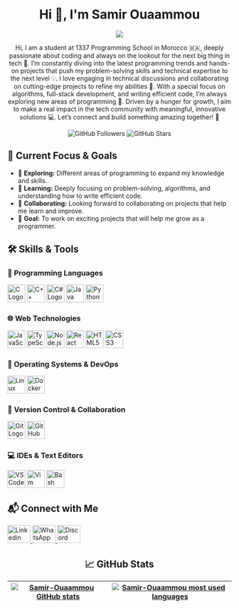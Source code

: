 

 <h1 align="center">Hi 👋, I'm Samir Ouaammou</h1> 

 <p align="center">  
 <img src ="https://badge.mediaplus.ma/darkblue/souaammo">
</p>
 
 <p align="center"> Hi, I am a student at 1337 Programming School in Morocco 🇲🇦, deeply passionate about coding and always on the lookout for the next big thing in tech 🚀. I’m constantly diving into the latest programming trends and hands-on projects that push my problem-solving skills and technical expertise to the next level 💡. I love engaging in technical discussions and collaborating on cutting-edge projects to refine my abilities 🔧. With a special focus on algorithms, full-stack development, and writing efficient code, I’m always exploring new areas of programming 🌱. Driven by a hunger for growth, I aim to make a real impact in the tech community with meaningful, innovative solutions 💻. Let’s connect and build something amazing together! 🤝</p> <p align="center"> <img src="https://img.shields.io/github/followers/Samir-Ouaammou?label=Followers&style=social" alt="GitHub Followers"/> <img src="https://img.shields.io/github/stars/Samir-Ouaammou?label=Stars&style=social" alt="GitHub Stars"/>  </p>
<h2 align="left">🚀 Current Focus & Goals</h2> <ul> <li>🔭 <strong>Exploring:</strong> Different areas of programming to expand my knowledge and skills.</li> <li>📘 <strong>Learning:</strong> Deeply focusing on problem-solving, algorithms, and understanding how to write efficient code.</li> <li>🤝 <strong>Collaborating:</strong> Looking forward to collaborating on projects that help me learn and improve.</li> <li>🎯 <strong>Goal:</strong> To work on exciting projects that will help me grow as a programmer.</li> </ul>
<h2 align="left">

<h2 align="left">🛠️ Skills & Tools</h2> 

<h3 align="left">🔧 Programming Languages</h3> 
<div align="left"> 
 <img src="https://cdn.jsdelivr.net/gh/devicons/devicon/icons/c/c-original.svg" height="40" alt="C Logo" /> 
 <img src="https://cdn.jsdelivr.net/gh/devicons/devicon/icons/cplusplus/cplusplus-original.svg" height="40" alt="C++ Logo" /> 
 <img src="https://cdn.jsdelivr.net/gh/devicons/devicon/icons/csharp/csharp-original.svg" height="40" alt="C# Logo" />
 <img src="https://cdn.jsdelivr.net/gh/devicons/devicon/icons/java/java-original.svg" height="40" alt="Java Logo" />
 <img src="https://cdn.jsdelivr.net/gh/devicons/devicon/icons/python/python-original.svg" height="40" alt="Python Logo" />
</div> 

<h3 align="left">🌐 Web Technologies</h3> 
<div align="left"> 
 <img src="https://cdn.jsdelivr.net/gh/devicons/devicon/icons/javascript/javascript-original.svg" height="40" alt="JavaScript Logo" /> 
 <img src="https://cdn.jsdelivr.net/gh/devicons/devicon/icons/typescript/typescript-original.svg" height="40" alt="TypeScript Logo" /> 
 <img src="https://cdn.jsdelivr.net/gh/devicons/devicon/icons/nodejs/nodejs-original.svg" height="40" alt="Node.js Logo" />
 <img src="https://cdn.jsdelivr.net/gh/devicons/devicon/icons/react/react-original.svg" height="40" alt="React Logo" /> 
 <img src="https://cdn.jsdelivr.net/gh/devicons/devicon/icons/html5/html5-original.svg" height="40" alt="HTML5 Logo" /> 
 <img src="https://cdn.jsdelivr.net/gh/devicons/devicon/icons/css3/css3-original.svg" height="40" alt="CSS3 Logo" /> 
</div> 

<h3 align="left">🐧 Operating Systems & DevOps</h3> 
<div align="left">
 <img src="https://cdn.jsdelivr.net/gh/devicons/devicon/icons/linux/linux-original.svg" height="40" alt="Linux Logo" />
 <img src="https://cdn.jsdelivr.net/gh/devicons/devicon/icons/docker/docker-original.svg" height="40" alt="Docker Logo" />
</div>

<h3 align="left">🔗 Version Control & Collaboration</h3> 
<div align="left"> 
 <img src="https://cdn.jsdelivr.net/gh/devicons/devicon/icons/git/git-original.svg" height="40" alt="Git Logo" />
 <img src="https://cdn.jsdelivr.net/gh/devicons/devicon/icons/github/github-original.svg" height="40" alt="GitHub Logo" />
</div>

<h3 align="left">💻 IDEs & Text Editors</h3> 
<div align="left"> 
 <img src="https://cdn.jsdelivr.net/gh/devicons/devicon/icons/vscode/vscode-original.svg" height="40" alt="VSCode Logo" />
 <img src="https://cdn.jsdelivr.net/gh/devicons/devicon/icons/vim/vim-original.svg" height="40" alt="Vim Logo" />
 <img src="https://cdn.jsdelivr.net/gh/devicons/devicon/icons/bash/bash-original.svg" height="40" alt="Bash Logo" />
</div>

<h2 align="left"> 
  
  <h2 align="left">📬 Connect with Me</h2> 
  
  <a href="https://www.linkedin.com/in/samir-ouaammou-53a1b5333/" target="_blank"> <img src="https://raw.githubusercontent.com/maurodesouza/profile-readme-generator/master/src/assets/icons/social/linkedin/default.svg" width="52" height="40" alt="Linkedin" /> </a> <a href="https://wa.me/212624069184" target="_blank"> <img src="https://raw.githubusercontent.com/maurodesouza/profile-readme-generator/master/src/assets/icons/social/whatsapp/default.svg" width="52" height="40" alt="WhatsApp" /> </a> <a href="https://discord.com/channels/@samir_ouaammou" target="_blank"> <img src="https://raw.githubusercontent.com/maurodesouza/profile-readme-generator/master/src/assets/icons/social/discord/default.svg" width="52" height="40" alt="Discord" /> </a> </div>
<h2 align="center">📈 GitHub Stats</h2> <p><div align="center">

| [![Samir-Ouaammou GitHub stats](https://github-readme-stats.vercel.app/api?username=Samir-Ouaammou&count_private=true&show_icons=true&hide=issues&hide_border=true&theme=jolly)](https://github.com/Samir-Ouaammou?tab=repositories) | [![Samir-Ouaammou most used languages](https://github-readme-stats.vercel.app/api/top-langs/?username=Samir-Ouaammou&layout=compact&hide_border=true&theme=jolly)](https://github.com/Samir-Ouaammou?tab=repositories) |
|:-:|:-:|

</div><p
